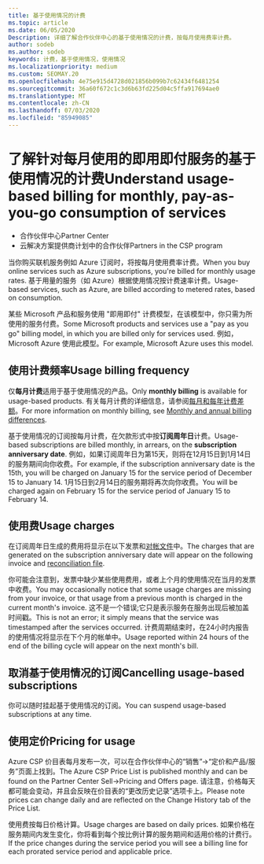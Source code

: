 ```yaml
---
title: 基于使用情况的计费
ms.topic: article
ms.date: 06/05/2020
Description: 详细了解合作伙伴中心的基于使用情况的计费，按每月使用费率计费。
author: sodeb
ms.author: sodeb
keywords: 计费，基于使用情况，使用情况
ms.localizationpriority: medium
ms.custom: SEOMAY.20
ms.openlocfilehash: 4e75e915d4728d021856b099b7c62434f6481254
ms.sourcegitcommit: 36a60f672c1c3d6b63fd225d04c5ffa917694ae0
ms.translationtype: MT
ms.contentlocale: zh-CN
ms.lasthandoff: 07/03/2020
ms.locfileid: "85949085"
---
```

# <a name="understand-usage-based-billing-for-monthly-pay-as-you-go-consumption-of-services"></a><span data-ttu-id="a68f8-104">了解针对每月使用的即用即付服务的基于使用情况的计费</span><span class="sxs-lookup"><span data-stu-id="a68f8-104">Understand usage-based billing for monthly, pay-as-you-go consumption of services</span></span>

- <span data-ttu-id="a68f8-105">合作伙伴中心</span><span class="sxs-lookup"><span data-stu-id="a68f8-105">Partner Center</span></span>
- <span data-ttu-id="a68f8-106">云解决方案提供商计划中的合作伙伴</span><span class="sxs-lookup"><span data-stu-id="a68f8-106">Partners in the CSP program</span></span>

<span data-ttu-id="a68f8-107">当你购买联机服务例如 Azure 订阅时，将按每月使用费率计费。</span><span class="sxs-lookup"><span data-stu-id="a68f8-107">When you buy online services such as Azure subscriptions, you're billed for monthly usage rates.</span></span> <span data-ttu-id="a68f8-108">基于用量的服务（如 Azure）根据使用情况按计费速率计费。</span><span class="sxs-lookup"><span data-stu-id="a68f8-108">Usage-based services, such as Azure, are billed according to metered rates, based on consumption.</span></span>

<span data-ttu-id="a68f8-109">某些 Microsoft 产品和服务使用 "即用即付" 计费模型，在该模型中，你只需为所使用的服务付费。</span><span class="sxs-lookup"><span data-stu-id="a68f8-109">Some Microsoft products and services use a "pay as you go" billing model, in which you are billed only for services used.</span></span> <span data-ttu-id="a68f8-110">例如，Microsoft Azure 使用此模型。</span><span class="sxs-lookup"><span data-stu-id="a68f8-110">For example, Microsoft Azure uses this model.</span></span> 

## <a name="usage-billing-frequency"></a><span data-ttu-id="a68f8-111">使用计费频率</span><span class="sxs-lookup"><span data-stu-id="a68f8-111">Usage billing frequency</span></span>

<span data-ttu-id="a68f8-112">仅**每月计费**适用于基于使用情况的产品。</span><span class="sxs-lookup"><span data-stu-id="a68f8-112">Only **monthly billing** is available for usage-based products.</span></span> <span data-ttu-id="a68f8-113">有关每月计费的详细信息，请参阅[每月和每年计费差额](billing-annual-monthly.md)。</span><span class="sxs-lookup"><span data-stu-id="a68f8-113">For more information on monthly billing, see [Monthly and annual billing differences](billing-annual-monthly.md).</span></span>

<span data-ttu-id="a68f8-114">基于使用情况的订阅按每月计费，在欠款形式中按**订阅周年日**计费。</span><span class="sxs-lookup"><span data-stu-id="a68f8-114">Usage-based subscriptions are billed monthly, in arrears, on the **subscription anniversary date**.</span></span> <span data-ttu-id="a68f8-115">例如，如果订阅周年日为第15天，则将在12月15日到1月14日的服务期间向你收费。</span><span class="sxs-lookup"><span data-stu-id="a68f8-115">For example, if the subscription anniversary date is the 15th, you will be charged on January 15 for the service period of December 15 to January 14.</span></span> <span data-ttu-id="a68f8-116">1月15日到2月14日的服务期将再次向你收费。</span><span class="sxs-lookup"><span data-stu-id="a68f8-116">You will be charged again on February 15 for the service period of January 15 to February 14.</span></span>

## <a name="usage-charges"></a><span data-ttu-id="a68f8-117">使用费</span><span class="sxs-lookup"><span data-stu-id="a68f8-117">Usage charges</span></span>

<span data-ttu-id="a68f8-118">在订阅周年日生成的费用将显示在以下发票和[对帐文件](usage-based-recon-files.md)中。</span><span class="sxs-lookup"><span data-stu-id="a68f8-118">The charges that are generated on the subscription anniversary date will appear on the following invoice and [reconciliation file](usage-based-recon-files.md).</span></span>

<span data-ttu-id="a68f8-119">你可能会注意到，发票中缺少某些使用费用，或者上个月的使用情况在当月的发票中收费。</span><span class="sxs-lookup"><span data-stu-id="a68f8-119">You may occasionally notice that some usage charges are missing from your invoice, or that usage from a previous month is charged in the current month's invoice.</span></span> <span data-ttu-id="a68f8-120">这不是一个错误;它只是表示服务在服务出现后被加盖时间戳。</span><span class="sxs-lookup"><span data-stu-id="a68f8-120">This is not an error; it simply means that the service was timestamped after the services occurred.</span></span> <span data-ttu-id="a68f8-121">计费周期结束时，在24小时内报告的使用情况将显示在下个月的帐单中。</span><span class="sxs-lookup"><span data-stu-id="a68f8-121">Usage reported within 24 hours of the end of the billing cycle will appear on the next month's bill.</span></span>

## <a name="cancelling-usage-based-subscriptions"></a><span data-ttu-id="a68f8-122">取消基于使用情况的订阅</span><span class="sxs-lookup"><span data-stu-id="a68f8-122">Cancelling usage-based subscriptions</span></span>

<span data-ttu-id="a68f8-123">你可以随时挂起基于使用情况的订阅。</span><span class="sxs-lookup"><span data-stu-id="a68f8-123">You can suspend usage-based subscriptions at any time.</span></span>

## <a name="pricing-for-usage"></a><span data-ttu-id="a68f8-124">使用定价</span><span class="sxs-lookup"><span data-stu-id="a68f8-124">Pricing for usage</span></span>

<span data-ttu-id="a68f8-125">Azure CSP 价目表每月发布一次，可以在合作伙伴中心的“销售”->“定价和产品/服务”页面上找到。</span><span class="sxs-lookup"><span data-stu-id="a68f8-125">The Azure CSP Price List is published monthly and can be found on the Partner Center Sell->Pricing and Offers page.</span></span> <span data-ttu-id="a68f8-126">请注意，价格每天都可能会变动，并且会反映在价目表的“更改历史记录”选项卡上。</span><span class="sxs-lookup"><span data-stu-id="a68f8-126">Please note prices can change daily and are reflected on the Change History tab of the Price List.</span></span>

<span data-ttu-id="a68f8-127">使用费按每日价格计算。</span><span class="sxs-lookup"><span data-stu-id="a68f8-127">Usage charges are based on daily prices.</span></span> <span data-ttu-id="a68f8-128">如果价格在服务期间内发生变化，你将看到每个按比例计算的服务期间和适用价格的计费行。</span><span class="sxs-lookup"><span data-stu-id="a68f8-128">If the price changes during the service period you will see a billing line for each prorated service period and applicable price.</span></span>
